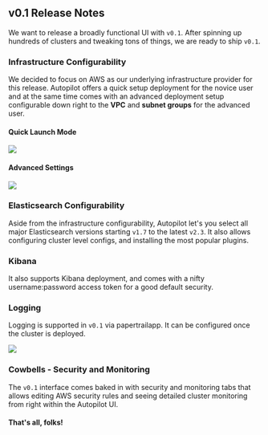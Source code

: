 ## v0.1 Release Notes

We want to release a broadly functional UI with ``v0.1``. After spinning up hundreds of clusters and tweaking tons of things, we are ready to ship ``v0.1``.

### Infrastructure Configurability

We decided to focus on AWS as our underlying infrastructure provider for this release. Autopilot offers a quick setup deployment for the novice user and at the same time comes with an advanced deployment setup configurable down right to the **VPC** and **subnet groups** for the advanced user.

#### Quick Launch Mode

![](https://i.imgur.com/IutcXUO.png)

#### Advanced Settings

![](https://i.imgur.com/vxjC0S2.png)

### Elasticsearch Configurability

Aside from the infrastructure configurability, Autopilot let's you select all major Elasticsearch versions starting ``v1.7`` to the latest ``v2.3``. It also allows configuring cluster level configs, and installing the most popular plugins.

### Kibana

It also supports Kibana deployment, and comes with a nifty username:password access token for a good default security.

### Logging

Logging is supported in ``v0.1`` via papertrailapp. It can be configured once the cluster is deployed.

![](https://i.imgur.com/tKs39cW.png)


### Cowbells - Security and Monitoring

The ``v0.1`` interface comes baked in with security and monitoring tabs that allows editing AWS security rules and seeing detailed cluster monitoring from right within the Autopilot UI.

#### That's all, folks!

